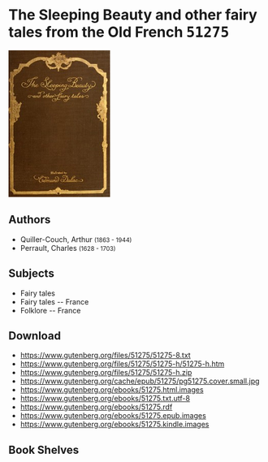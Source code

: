 # The Sleeping Beauty and other fairy tales from the Old French <kbd>51275</kbd>

![](./cover.medium.jpg "")

## Authors


 - Quiller-Couch, Arthur <small>(1863 - 1944)</small>
 - Perrault, Charles <small>(1628 - 1703)</small>

## Subjects


 - Fairy tales
 - Fairy tales -- France
 - Folklore -- France

## Download


 - https://www.gutenberg.org/files/51275/51275-8.txt
 - https://www.gutenberg.org/files/51275/51275-h/51275-h.htm
 - https://www.gutenberg.org/files/51275/51275-h.zip
 - https://www.gutenberg.org/cache/epub/51275/pg51275.cover.small.jpg
 - https://www.gutenberg.org/ebooks/51275.html.images
 - https://www.gutenberg.org/ebooks/51275.txt.utf-8
 - https://www.gutenberg.org/ebooks/51275.rdf
 - https://www.gutenberg.org/ebooks/51275.epub.images
 - https://www.gutenberg.org/ebooks/51275.kindle.images

## Book Shelves


